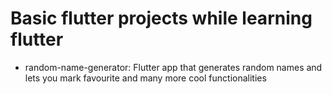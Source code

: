 # Basic flutter projects while learning flutter
- random-name-generator: Flutter app that generates random names and lets you mark favourite and many more cool functionalities
